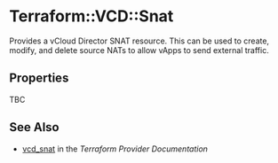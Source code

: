 # Terraform::VCD::Snat

Provides a vCloud Director SNAT resource. This can be used to create, modify,
and delete source NATs to allow vApps to send external traffic.

## Properties

TBC

## See Also

* [vcd_snat](https://www.terraform.io/docs/providers/vcd/r/snat.html) in the _Terraform Provider Documentation_